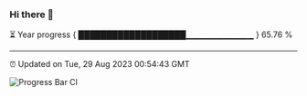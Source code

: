 ### Hi there 👋

⏳ Year progress { ███████████████████▁▁▁▁▁▁▁▁▁▁▁ } 65.76 %

---

⏰ Updated on Tue, 29 Aug 2023 00:54:43 GMT

![Progress Bar CI](https://github.com/JuvenileQ/Progress-Bar-CI/workflows/main/badge.svg)
